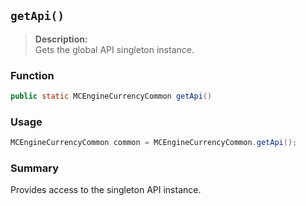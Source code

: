 ## `getApi()`

> **Description:**  
Gets the global API singleton instance.

### Function
```java
public static MCEngineCurrencyCommon getApi()
```

### Usage
```java
MCEngineCurrencyCommon common = MCEngineCurrencyCommon.getApi();
```

### Summary
Provides access to the singleton API instance.
